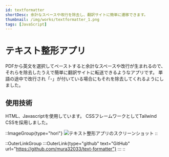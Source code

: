 ```yaml
---
id: textformatter
shortDesc: 余計なスペースや改行を除去し、翻訳サイトに簡単に遷移できます。
thumbnail: /img/works/textformatter_1.png
tags: [JavaScript]
---
```


# テキスト整形アプリ

PDFから英文を選択してペーストすると余計なスペースや改行が生まれるので、それらを除去したうえで簡単に翻訳サイトに転送できるようなアプリです。
単語の途中で改行され「-」が付いている場合にもそれを除去してくれるようにしました。

## 使用技術

HTML、Javascriptを使用しています。
CSSフレームワークとしてTailwind CSSを採用しました。

::ImageGroup{type="hori"}
  ![テキスト整形アプリのスクリーンショット](/img/works/textformatter_1.png)
::

::OuterLinkGroup
  :::OuterLink{type="github" text="GitHub" url="https://github.com/mura32033/text-formatter"}
  :::
::
